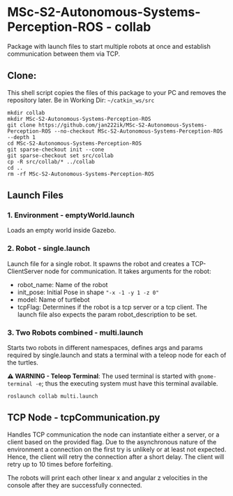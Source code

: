 # MSc-S2-Autonomous-Systems-Perception-ROS - collab

Package with launch files to start multiple robots at once and establish communication between them via TCP.

## Clone:
This shell script copies the files of this package to your PC and removes the repository later.
Be in Working Dir: ``~/catkin_ws/src``
```shell
mkdir collab
mkdir MSc-S2-Autonomous-Systems-Perception-ROS
git clone https://github.com/jan222ik/MSc-S2-Autonomous-Systems-Perception-ROS --no-checkout MSc-S2-Autonomous-Systems-Perception-ROS --depth 1
cd MSc-S2-Autonomous-Systems-Perception-ROS
git sparse-checkout init --cone
git sparse-checkout set src/collab
cp -R src/collab/* ../collab
cd ..
rm -rf MSc-S2-Autonomous-Systems-Perception-ROS
```

## Launch Files

### 1. Environment - emptyWorld.launch
Loads an empty world inside Gazebo.

### 2. Robot - single.launch
Launch file for a single robot. 
It spawns the robot and creates a TCP-ClientServer node for communication.
It takes arguments for the robot:
  - robot_name: Name of the robot
  - init_pose: Initial Pose in shape ``"-x -1 -y 1 -z 0"``
  - model: Name of turtlebot
  - tcpFlag: Determines if the robot is a tcp server or a tcp client.
The launch file also expects the param robot_description to be set.

### 3. Two Robots combined - multi.launch
Starts two robots in different namespaces, defines args and params required by single.launch and stats
a terminal with a teleop node for each of the turtles.

**⚠ WARNING - Teleop Terminal**: The used terminal is started with ``gnome-terminal -e``; thus the executing
system must have this terminal available.

```shell
roslaunch collab multi.launch

```

## TCP Node - tcpCommunication.py

Handles TCP communication the node can instantiate either a server, or a client based on the provided
flag. 
Due to the asynchronous nature of the environment a connection on the first try is unlikely or at least not expected.
Hence, the client will retry the connection after a short delay. The client will retry up to 10 times before
forfeiting.

The robots will print each other linear x and angular z velocities in the console after they are successfully connected.



